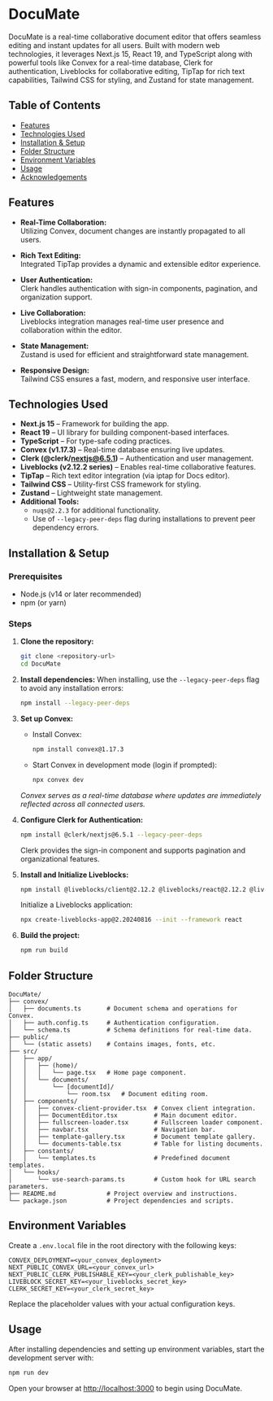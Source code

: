 # DocuMate

DocuMate is a real-time collaborative document editor that offers seamless editing and instant updates for all users. Built with modern web technologies, it leverages Next.js 15, React 19, and TypeScript along with powerful tools like Convex for a real-time database, Clerk for authentication, Liveblocks for collaborative editing, TipTap for rich text capabilities, Tailwind CSS for styling, and Zustand for state management.

## Table of Contents

- [Features](#features)
- [Technologies Used](#technologies-used)
- [Installation & Setup](#installation--setup)
- [Folder Structure](#folder-structure)
- [Environment Variables](#environment-variables)
- [Usage](#usage)
- [Acknowledgements](#acknowledgements)

## Features

- **Real-Time Collaboration:**  
  Utilizing Convex, document changes are instantly propagated to all users.

- **Rich Text Editing:**  
  Integrated TipTap provides a dynamic and extensible editor experience.

- **User Authentication:**  
  Clerk handles authentication with sign-in components, pagination, and organization support.

- **Live Collaboration:**  
  Liveblocks integration manages real-time user presence and collaboration within the editor.

- **State Management:**  
  Zustand is used for efficient and straightforward state management.

- **Responsive Design:**  
  Tailwind CSS ensures a fast, modern, and responsive user interface.

## Technologies Used

- **Next.js 15** – Framework for building the app.
- **React 19** – UI library for building component-based interfaces.
- **TypeScript** – For type-safe coding practices.
- **Convex (v1.17.3)** – Real-time database ensuring live updates.
- **Clerk (@clerk/nextjs@6.5.1)** – Authentication and user management.
- **Liveblocks (v2.12.2 series)** – Enables real-time collaborative features.
- **TipTap** – Rich text editor integration (via iptap for Docs editor).
- **Tailwind CSS** – Utility-first CSS framework for styling.
- **Zustand** – Lightweight state management.
- **Additional Tools:**
  - `nuqs@2.2.3` for additional functionality.
  - Use of `--legacy-peer-deps` flag during installations to prevent peer dependency errors.

## Installation & Setup

### Prerequisites

- Node.js (v14 or later recommended)
- npm (or yarn)

### Steps

1. **Clone the repository:**
   ```bash
   git clone <repository-url>
   cd DocuMate
   ```

2. **Install dependencies:**
   When installing, use the `--legacy-peer-deps` flag to avoid any installation errors:
   ```bash
   npm install --legacy-peer-deps
   ```

3. **Set up Convex:**
   - Install Convex:
     ```bash
     npm install convex@1.17.3
     ```
   - Start Convex in development mode (login if prompted):
     ```bash
     npx convex dev
     ```
   *Convex serves as a real-time database where updates are immediately reflected across all connected users.*

4. **Configure Clerk for Authentication:**
   ```bash
   npm install @clerk/nextjs@6.5.1 --legacy-peer-deps
   ```
   Clerk provides the sign-in component and supports pagination and organizational features.

5. **Install and Initialize Liveblocks:**
   ```bash
   npm install @liveblocks/client@2.12.2 @liveblocks/react@2.12.2 @liveblocks/react-ui@2.12.2 @liveblocks/react-tiptap@2.12.2 --legacy-peer-deps
   ```
   Initialize a Liveblocks application:
   ```bash
   npx create-liveblocks-app@2.20240816 --init --framework react
   ```

6. **Build the project:**
   ```bash
   npm run build
   ```

## Folder Structure

```plaintext
DocuMate/
├── convex/
│   ├── documents.ts       # Document schema and operations for Convex.
│   ├── auth.config.ts     # Authentication configuration.
│   └── schema.ts          # Schema definitions for real-time data.
├── public/
│   └── (static assets)    # Contains images, fonts, etc.
├── src/
│   ├── app/
│   │   ├── (home)/
│   │   │   └── page.tsx   # Home page component.
│   │   └── documents/
│   │       └── [documentId]/
│   │           └── room.tsx   # Document editing room.
│   ├── components/
│   │   ├── convex-client-provider.tsx  # Convex client integration.
│   │   ├── DocumentEditor.tsx          # Main document editor.
│   │   ├── fullscreen-loader.tsx       # Fullscreen loader component.
│   │   ├── navbar.tsx                  # Navigation bar.
│   │   ├── template-gallery.tsx        # Document template gallery.
│   │   └── documents-table.tsx         # Table for listing documents.
│   ├── constants/
│   │   └── templates.ts                # Predefined document templates.
│   └── hooks/
│       └── use-search-params.ts        # Custom hook for URL search parameters.
├── README.md              # Project overview and instructions.
└── package.json           # Project dependencies and scripts.
```

## Environment Variables

Create a `.env.local` file in the root directory with the following keys:

```env
CONVEX_DEPLOYMENT=<your_convex_deployment>
NEXT_PUBLIC_CONVEX_URL=<your_convex_url>
NEXT_PUBLIC_CLERK_PUBLISHABLE_KEY=<your_clerk_publishable_key>
LIVEBLOCK_SECRET_KEY=<your_liveblocks_secret_key>
CLERK_SECRET_KEY=<your_clerk_secret_key>
```

Replace the placeholder values with your actual configuration keys.

## Usage

After installing dependencies and setting up environment variables, start the development server with:

```bash
npm run dev
```

Open your browser at [http://localhost:3000](http://localhost:3000) to begin using DocuMate.


